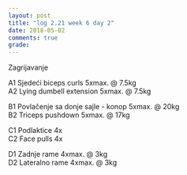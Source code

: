 ```yaml
---
layout: post
title: "log 2.21 week 6 day 2"
date: 2018-05-02
comments: true
grade:
---
```


Zagrijavanje

A1 Sjedeći biceps curls 5xmax. @ 7.5kg     
A2 Lying dumbell extension 5xmax. @ 7.5kg                  

B1 Povlačenje sa donje sajle - konop 5xmax. @ 20kg             
B2 Triceps pushdown 5xmax. @ 17kg        

C1 Podlaktice 4x    
C2 Face pulls 4x   

D1 Zadnje rame 4xmax. @ 3kg  
D2 Lateralno rame 4xmax. @ 3kg  
